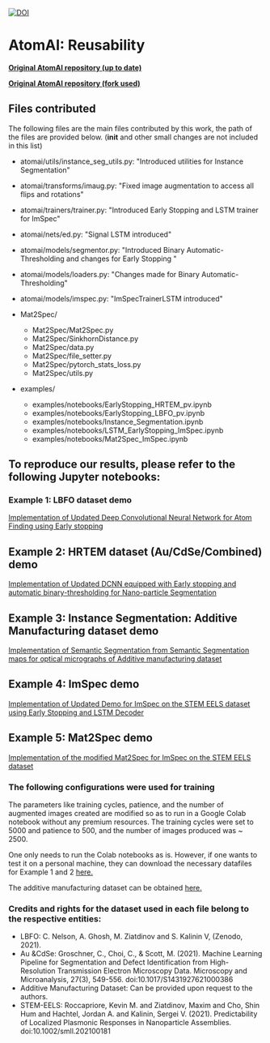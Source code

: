 [![DOI](https://zenodo.org/badge/698535974.svg)](https://doi.org/10.5281/zenodo.14050016)

# AtomAI: Reusability

[**Original AtomAI repository (up to date)**](https://github.com/pycroscopy/atomai)

[**Original AtomAI repository (fork used)**](https://github.com/pycroscopy/atomai/tree/657ee4f0ea0efaeeb541cf0c5b76377a64a72f06)

## Files contributed

The following files are the main files contributed by this work, the path of the files are provided below. (__init__ and other small changes are not included in this list)

- atomai/utils/instance_seg_utils.py: "Introduced utilities for Instance Segmentation"
- atomai/transforms/imaug.py: "Fixed image augmentation to access all flips and rotations"
- atomai/trainers/trainer.py: "Introduced Early Stopping and LSTM trainer for ImSpec"
- atomai/nets/ed.py: "Signal LSTM introduced"		
- atomai/models/segmentor.py: "Introduced Binary Automatic-Thresholding and changes for Early Stopping "
- atomai/models/loaders.py: "Changes made for Binary Automatic-Thresholding"
- atomai/models/imspec.py: "ImSpecTrainerLSTM introduced" 

- Mat2Spec/
	- Mat2Spec/Mat2Spec.py
	- Mat2Spec/SinkhornDistance.py
	- Mat2Spec/data.py
	- Mat2Spec/file_setter.py
	- Mat2Spec/pytorch_stats_loss.py
	- Mat2Spec/utils.py

- examples/
	- examples/notebooks/EarlyStopping_HRTEM_pv.ipynb
	- examples/notebooks/EarlyStopping_LBFO_pv.ipynb
	- examples/notebooks/Instance_Segmentation.ipynb
	- examples/notebooks/LSTM_EarlyStopping_ImSpec.ipynb
	- examples/notebooks/Mat2Spec_ImSpec.ipynb
	
	




## To reproduce our results, please refer to the following Jupyter notebooks:

### Example 1: LBFO dataset demo
[Implementation of Updated Deep Convolutional Neural Network for Atom Finding using Early stopping](https://github.com/Pragalbhv/AtomAI_Reusability/blob/master/examples/notebooks/EarlyStopping_LBFO_pv.ipynb)

## Example 2: HRTEM dataset (Au/CdSe/Combined) demo
[Implementation of Updated DCNN equipped with Early stopping and automatic binary-thresholding for Nano-particle Segmentation](https://github.com/Pragalbhv/AtomAI_Reusability/blob/master/examples/notebooks/EarlyStopping_HRTEM_pv.ipynb)

## Example 3: Instance Segmentation: Additive Manufacturing dataset demo
[Implementation of Semantic Segmentation from Semantic Segmentation maps for optical micrographs of Additive manufacturing dataset](https://github.com/Pragalbhv/AtomAI_Reusability/blob/master/examples/notebooks/Instance_Segmentation.ipynb)

## Example 4: ImSpec demo
[Implementation of Updated Demo for ImSpec on the STEM EELS dataset using Early Stopping and LSTM Decoder](https://github.com/Pragalbhv/AtomAI_Reusability/blob/master/examples/notebooks/LSTM_EarlyStopping_ImSpec.ipynb)

## Example 5: Mat2Spec demo
[Implementation of the modified Mat2Spec for ImSpec on the STEM EELS dataset](https://github.com/Pragalbhv/AtomAI_Reusability/blob/master/examples/notebooks/Mat2Spec_ImSpec.ipynb)

### The following configurations were used for training
The parameters like training cycles, patience, and the number of augmented images created are modified so as to run in a Google Colab notebook without any premium resources. 
The training cycles were set to 5000 and patience to 500, and the number of images produced was ~ 2500.

One only needs to run the Colab notebooks as is. However, if one wants to test it on a personal machine, they can download the necessary datafiles for Example 1 and 2 [here.](https://drive.google.com/drive/folders/1S6pfS0t-rJ9U4EvNl0J3bB5wolJ9yRIt?usp=sharing)

The additive manufacturing dataset can be obtained [here.](https://drive.google.com/file/d/1s2_9Mmha7q6CcM5LRTyE1EbpbEE4Er5k/view?usp=drive_link)




### Credits and rights for the dataset used in each file belong to the respective entities:
  - LBFO: C. Nelson, A. Ghosh, M. Ziatdinov and S. Kalinin V, (Zenodo, 2021).
  - Au &CdSe: Groschner, C., Choi, C., & Scott, M. (2021). Machine Learning Pipeline for Segmentation and Defect Identification from High-Resolution Transmission Electron Microscopy Data. Microscopy and Microanalysis, 27(3), 549-556. doi:10.1017/S1431927621000386
  - Additive Manufacturing Dataset: Can be provided upon request to the authors.
  - STEM-EELS: Roccapriore, Kevin M. and Ziatdinov, Maxim and Cho, Shin Hum and Hachtel, Jordan A. and Kalinin, Sergei V. (2021). Predictability of Localized Plasmonic Responses in Nanoparticle Assemblies. doi:10.1002/smll.202100181

